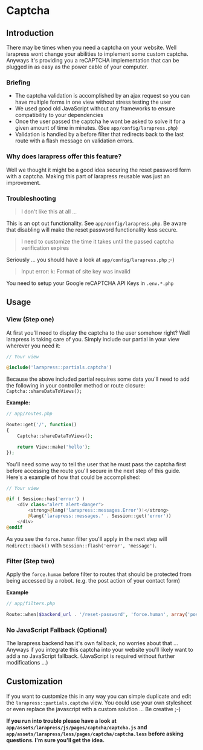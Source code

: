 # Captcha

## Introduction

There may be times when you need a captcha on your website. Well larapress wont change your abilities to implement some
custom captcha. Anyways it's providing you a reCAPTCHA implementation that can be plugged in as easy as the power cable
of your computer.

### Briefing

* The captcha validation is accomplished by an ajax request so you can have multiple forms in one view without stress testing the user
* We used good old JavaScript without any frameworks to ensure compatibility to your dependencies
* Once the user passed the captcha he wont be asked to solve it for a given amount of time in minutes. (See `app/config/larapress.php`)
* Validation is handled by a before filter that redirects back to the last route with a flash message on validation errors.

### Why does larapress offer this feature?

Well we thought it might be a good idea securing the reset password form with a captcha. Making this part of larapress
reusable was just an improvement.

### Troubleshooting

> I don't like this at all ...

This is an opt out functionality. See `app/config/larapress.php`. Be aware that disabling will make the reset password
functionality less secure.

> I need to customize the time it takes until the passed captcha verification expires

Seriously ... you should have a look at `app/config/larapress.php` ;-)

> Input error: k: Format of site key was invalid

You need to setup your Google reCAPTCHA API Keys in `.env.*.php`

## Usage

### View (Step one)

At first you'll need to display the captcha to the user somehow right? Well larapress is taking care of you. Simply
include our partial in your view wherever you need it:

```php
// Your view

@include('larapress::partials.captcha')
```

Because the above included partial requires some data you'll need to add the following in your controller method or
route closure: `Captcha::shareDataToViews();`

__Example:__

```php
// app/routes.php

Route::get('/', function()
{
    Captcha::shareDataToViews();

    return View::make('hello');
});
```

You'll need some way to tell the user that he must pass the captcha first before accessing the route you'll secure in
the next step of this guide. Here's a example of how that could be accomplished:

```php
// Your view

@if ( Session::has('error') )
    <div class="alert alert-danger">
        <strong>@lang('larapress::messages.Error')!</strong>
        @lang('larapress::messages.' . Session::get('error'))
    </div>
@endif
```

As you see the `force.human` filter you'll apply in the next step will `Redirect::back()` with `Session::flash('error', 'message')`.

### Filter (Step two)

Apply the `force.human` before filter to routes that should be protected from being accessed by a robot. (e.g. the post
action of your contact form)

__Example__

```php
// app/filters.php

Route::when($backend_url . '/reset-password', 'force.human', array('post'));
```

### No JavaScript Fallback (Optional)

The larapress backend has it's own fallback, no worries about that ... Anyways if you integrate this captcha into your website you'll likely want to add a no JavaScript fallback. (JavaScript is required without further modifications ...)

## Customization

If you want to customize this in any way you can simple duplicate and edit the `larapress::partials.captcha` view.
You could use your own stylesheet or even replace the javascript with a custom solution ... Be creative ;-)

__If you run into trouble please have a look at `app/assets/larapress/js/pages/captcha/captcha.js` and
`app/assets/larapress/less/pages/captcha/captcha.less` before asking questions. I'm sure you'll get the idea.__
